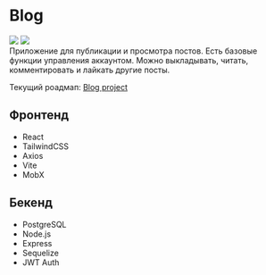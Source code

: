 # Blog

![](https://img.shields.io/github/license/mvaydev/blog.svg) 
![](https://img.shields.io/github/languages/code-size/mvaydev/blog.svg)
<br />
Приложение для публикации и просмотра постов. Есть базовые функции управления аккаунтом. Можно выкладывать, читать, комментировать и лайкать другие посты.

Текущий роадмап: [Blog project](https://github.com/users/mvaydev/projects/1)

## Фронтенд
- React
- TailwindCSS
- Axios
- Vite
- MobX
## Бекенд
- PostgreSQL
- Node.js
- Express
- Sequelize
- JWT Auth
